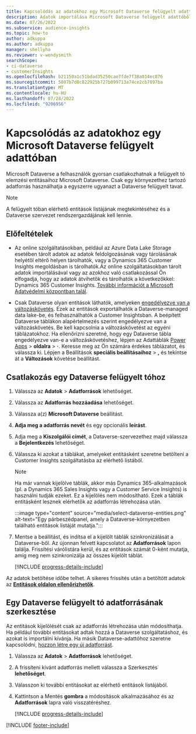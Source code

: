 ```yaml
---
title: Kapcsolódás az adatokhoz egy Microsoft Dataverse felügyelt adattóban
description: Adatok importálása Microsoft Dataverse felügyelt adattóből.
ms.date: 07/26/2022
ms.subservice: audience-insights
ms.topic: how-to
author: adkuppa
ms.author: adkuppa
manager: shellyha
ms.reviewer: v-wendysmith
searchScope:
- ci-dataverse
- customerInsights
ms.openlocfilehash: b21150a1c51bdad35250cae7fde7f38a014ec876
ms.sourcegitcommit: 5807b7d8c822925b727b099713a74ce2cb7897ba
ms.translationtype: MT
ms.contentlocale: hu-HU
ms.lasthandoff: 07/28/2022
ms.locfileid: "9206956"
---
```

# <a name="connect-to-data-in-a-microsoft-dataverse-managed-data-lake"></a>Kapcsolódás az adatokhoz egy Microsoft Dataverse felügyelt adattóban

Microsoft Dataverse a felhasználók gyorsan csatlakozhatnak a felügyelt tó elemzési entitásaihoz Microsoft Dataverse. Csak egy környezethez tartozó adatforrás használhatja a egyszerre ugyanazt a Dataverse felügyelt tavat.

> [!NOTE]
> A felügyelt tóban elérhető entitások listájának megtekintéséhez és a Dataverse szervezet rendszergazdájának kell lennie.

## <a name="prerequisites"></a>Előfeltételek

- Az online szolgáltatásokban, például az Azure Data Lake Storage esetében tárolt adatok az adatok feldolgozásának vagy tárolásának helyétől eltérő helyen tárolhatók, vagy a Dynamics 365 Customer Insights megoldásban is tárolhatók.Az online szolgáltatásokban tárolt adatok importálásával vagy az azokhoz való csatlakozással Ön elfogadja, hogy az adatok átvihetők és tárolhatók a következőkkel: Dynamics 365 Customer Insights. [További információt a Microsoft Adatvédelmi központban talál](https://www.microsoft.com/trust-center).

- Csak Dataverse olyan entitások láthatók, amelyeken [engedélyezve van a változáskövetés](/power-platform/admin/enable-change-tracking-control-data-synchronization). Ezek az entitások exportálhatók a Dataverse-managed data lake-be, és felhasználhatók a Customer Insightsban. A beépített Dataverse táblákon alapértelmezés szerint engedélyezve van a változáskövetés. Be kell kapcsolnia a változáskövetést az egyéni táblázatokhoz. Ha ellenőrizni szeretné, hogy egy Dataverse tábla engedélyezve van-e a változáskövetéshez, lépjen az Adattáblák [Power Apps](https://make.powerapps.com) > **oldalra** > **·**. Keresse meg az Ön számára érdekes táblázatot, és válassza ki. Lépjen a Beállítások **speciális beállításaihoz** > **,** és tekintse át a **Változások** követése beállítást.

## <a name="connect-to-a-dataverse-managed-lake"></a>Csatlakozás egy Dataverse felügyelt tóhoz

1. Válassza az **Adatok** > **Adatforrások** lehetőséget.

1. Válassza az **Adatforrás hozzáadása** lehetőséget.

1. Válassza a(z) **Microsoft Dataverse** beállítást.

1. **Adja meg a adatforrás nevét** és egy opcionális **leírást**.

1. Adja meg a **Kiszolgálói címét**, a Dataverse-szervezethez majd válassza a **Bejelentkezés** lehetőséget.

1. Válassza ki azokat a táblákat, amelyeket entitásként szeretne betölteni a Customer Insights szolgáltatásba az elérhető listából.

   > [!NOTE]
   > Ha már vannak kijelölve táblák, akkor más Dynamics 365-alkalmazások (pl. a Dynamics 365 Sales Insights vagy a Customer Service Insights) is használni tudják ezeket. Ez a kijelölés nem módosítható. Ezek a táblák entitásként lesznek elérhetők az adatforrás létrehozása után.

    :::image type="content" source="media/select-dataverse-entities.png" alt-text="Egy párbeszédpanel, amely a Dataverse-környezetben található entitások listáját mutatja.":::

1. Mentse a beállítást, és indítsa el a kijelölt táblák szinkronizálását a Dataverse-ből. Az újonnan felvett kapcsolatot az **Adatforrások** lapon találja. Frissítési várólistára kerül, és az entitások számát 0-ként mutatja, amíg meg nem szinkronizálja az összes kijelölt táblát.

   [!INCLUDE [progress-details-include](includes/progress-details-pane.md)]

Az adatok betöltése időbe telhet. A sikeres frissítés után a betöltött adatok az [**Entitások oldalon ellenőrizhetők**](entities.md).

## <a name="edit-a-dataverse-managed-lake-data-source"></a>Egy Dataverse felügyelt tó adatforrásának szerkesztése

Az entitások kijelölését csak az adatforrás létrehozása után módosíthatja. Ha például további entitásokat adtak hozzá a Dataverse szolgáltatáshoz, és azokat is importálni kívánja.
Ha másik Dataverse-adattóhoz szeretne kapcsolódni, [hozzon létre egy új adatforrást](#connect-to-a-dataverse-managed-lake).

1. Válassza az **Adatok** > **Adatforrások** lehetőséget.

1. A frissíteni kívánt adatforrás mellett válassza a Szerkesztés **lehetőséget**.

1. Válasszon ki további entitásokat az elérhető entitások listájából.

1. Kattintson a Mentés **gombra** a módosítások alkalmazásához és az **Adatforrások** lapra való visszatéréshez.

   [!INCLUDE [progress-details-include](includes/progress-details-pane.md)]

[!INCLUDE [footer-include](includes/footer-banner.md)]
